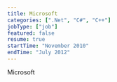 ```yaml
---
title: Microsoft
categories: [".Net", "C#", "C++"]
jobType: ["job"]
featured: false
resume: true
startTime: "November 2010"
endTime: "July 2012"
---
```


Microsoft